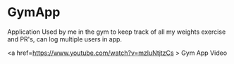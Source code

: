 # GymApp
Application Used by me in the gym to keep track of all my weights exercise and PR's, can log multiple users in app.

<a href=https://www.youtube.com/watch?v=mzluNtjtzCs > Gym App Video </a> 

